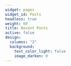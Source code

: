 ```yaml
---
widget: pages
widget_id: Posts
headless: true
weight: 60
title: Recent Posts
active: false
design:
  columns: "2"
  background:
    text_color_light: false
    image_darken: 0
---
```

